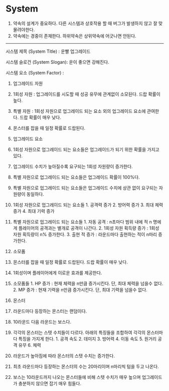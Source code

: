 # System

1. 약속의 설계가 중요하다. 다른 시스템과 상호작용 할 때 버그가 발생하지 않고 잘 맞물려야한다.
2. 약속에는 경중이 존재한다. 하위약속은 상위약속에 어긋나면 안된다.

----------------------------------------------------------------------------------------------------------------------------------

시스템 제목 (System Title) : 운빨 업그레이드

시스템 슬로건 (System Slogan): 운이 좋으면 강해진다.

시스템 요소 (System Factor) : 
1. 업그레이드 자원
  1. 1회성 자원 : 업그레이드를 시도할 때 성공 유무에 관계없이 소모된다. 드랍 확률이 높다.
  2. 특별 자원 : 1회성 자원으로 업그레이드 되는 요소 외의 업그레이드 요소에 관여한다. 드랍 확률이 매우 낮다.
  3. 몬스터를 잡을 때 일정 확률로 드랍된다.

2. 업그레이드 요소
  1. 1회성 자원으로 업그레이드 되는 요소들은 업그레이드가 되기 위한 확률을 가지고 있다.
  2. 업그레이드 수치가 높아질수록 요구되는 1회성 자원량이 증가한다.
  3. 특별 자원으로 업그레이드 되는 요소들은 업그레이드 확률이 100%다.
  4. 특별 자원으로 업그레이드 되는 요소들은 업그레이드 수치에 상관 없이 요구되는 자원량이 동일하다.
  5. 1회성 자원으로 업그레이드 되는 요소들
    1. 공격력 증가
    2. 방어력 증가
    3. 최대 체력 증가
    4. 최대 기력 증가
  6. 특별 자원으로 업그레이드 되는 요소들
    1. 자동 공격 :               n초마다 범위 내에 적 n 명에게 플레이어의 공격과는 별개로 공격이 나간다.
    2. 1회성 자원 획득량 증가 :   1회성 자원 획득량이 n% 증가한다.
    3. 출현 적 증가 :            라운드마다 출현하는 적이 n마리 증가한다.

3. 소모품
  1. 몬스터를 잡을 때 일정 확률로 드랍된다. 드랍 확률이 매우 낮다.
  2. 1회성이며 플레이어에게 이로운 효과를 제공한다.
  3. 소모품들
    1. HP 증가 : 현재 체력을 n만큼 증가시킨다. 단, 최대 체력을 넘을수 없다.
    2. MP 증가 : 현재 기력을 n만큼 증가시킨다. 단, 최대 기력을 넘을수 없다.

4. 몬스터
  1. 라운드마다 등장하는 몬스터는 랜덤이다.
  2. 10라운드 다음 라운드는 보스다.
  3. 각각의 몬스터는 스텟 수치들이 다르다. 아래의 특징들을 조합하여 각각의 몬스터마다 특징을 가지게 한다.
    1. 공격 속도
    2. 데미지
    3. 방어력
    4. 이동 속도
    5. 원거리 공격 유무
    6. 체력
  5. 라운드가 높아짐에 따라 몬스터의 스텟 수치는 증가한다.
  6. 최초 라운드마다 등장하는 몬스터의 수는 20마리이며 n마리씩 텀을 두고 나온다.
  7. 보스는 10라운드까지 나오는 몬스터들에 비해 스텟 수치가 매우 높으며 업그레이드가 충분하지 않으면 잡기 매우 힘들다.

